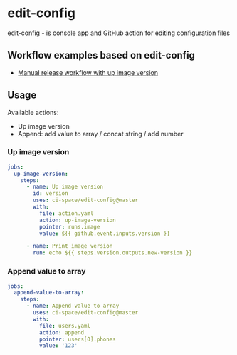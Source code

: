 # edit-config

edit-config - is console app and GitHub action for editing configuration files

## Workflow examples based on edit-config
- [Manual release workflow with up image version](./docs/example_release_up_image_version.md)

## Usage

Available actions:
- Up image version
- Append: add value to array / concat string / add number

### Up image version

```yaml
jobs:
  up-image-version:
    steps:
      - name: Up image version
        id: version
        uses: ci-space/edit-config@master
        with:
          file: action.yaml
          action: up-image-version
          pointer: runs.image
          value: ${{ github.event.inputs.version }}

      - name: Print image version
        run: echo ${{ steps.version.outputs.new-version }}
```

### Append value to array

```yaml
jobs:
  append-value-to-array:
    steps:
      - name: Append value to array
        uses: ci-space/edit-config@master
        with:
          file: users.yaml
          action: append
          pointer: users[0].phones
          value: '123'
```
